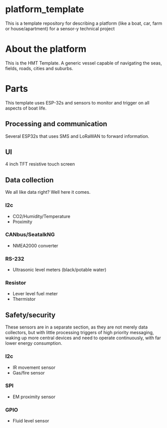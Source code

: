 # platform_template
This is a template repository for describing a platform (like a boat, car, farm or house/apartment) for a sensor-y technical project

# About the platform
This is the HMT Template. A generic vessel capable of navigating the seas, fields, roads, cities and suburbs.

# Parts

This template uses ESP-32s and sensors to monitor and trigger on all aspects of boat life.


## Processing and communication
Several ESP32s that uses SMS and LoRaWAN to forward information.

## UI
4 inch TFT resistive touch screen

## Data collection
We all like data right? Well here it comes.

### I2c
* CO2/Humidity/Temperature
* Proximity

### CANbus/SeatalkNG
* NMEA2000 converter

### RS-232 

* Ultrasonic level meters (black/potable water)

### Resistor
* Lever level fuel meter
* Thermistor

## Safety/security
These sensors  are in a separate section, as they are not merely data collectors, but with little processing triggers of high priority messaging, waking up more central devices and need to operate continuously, with far lower energy consumption.


### I2c
* IR movement sensor
* Gas/fire sensor

### SPI
* EM proximity sensor

### GPIO
* Fluid level sensor



